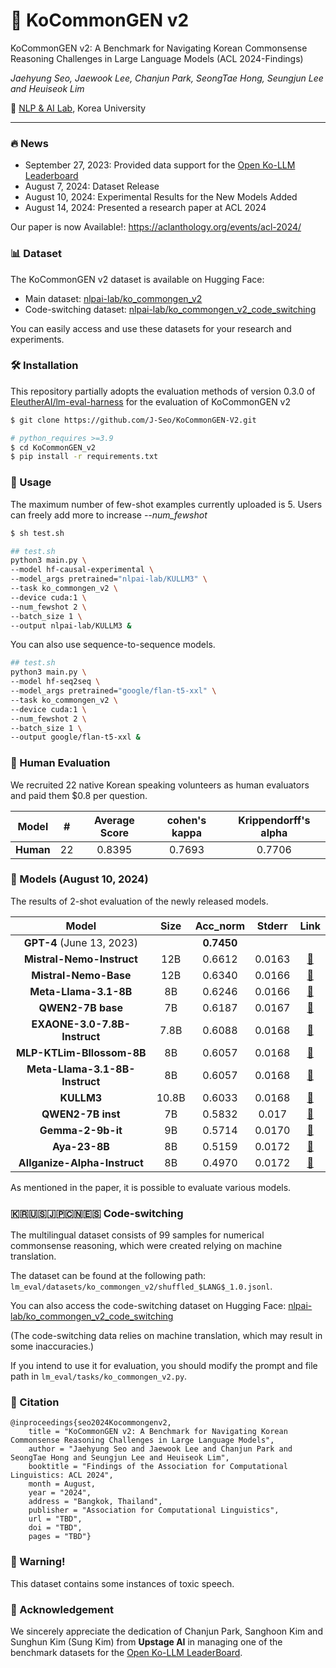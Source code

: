 # 🌠 KoCommonGEN v2

KoCommonGEN v2: A Benchmark for Navigating Korean Commonsense Reasoning Challenges in Large Language Models (ACL 2024-Findings)

*Jaehyung Seo, Jaewook Lee, Chanjun Park, SeongTae Hong, Seungjun Lee and Heuiseok Lim* 

🏫 [NLP & AI Lab](https://blpkorea.cafe24.com/wp/), Korea University

---
### 🔥 News
- September 27, 2023: Provided data support for the [Open Ko-LLM Leaderboard](https://huggingface.co/spaces/upstage/open-ko-llm-leaderboard)
- August 7, 2024: Dataset Release
- August 10, 2024: Experimental Results for the New Models Added
- August 14, 2024: Presented a research paper at ACL 2024


Our paper is now Available!: https://aclanthology.org/events/acl-2024/


### 📊 Dataset

The KoCommonGEN v2 dataset is available on Hugging Face:
- Main dataset: [nlpai-lab/ko_commongen_v2](https://huggingface.co/datasets/nlpai-lab/ko_commongen_v2)
- Code-switching dataset: [nlpai-lab/ko_commongen_v2_code_switching](https://huggingface.co/datasets/nlpai-lab/ko_commongen_v2_code_switching)

You can easily access and use these datasets for your research and experiments.



### 🛠️ Installation

This repository partially adopts the evaluation methods of version 0.3.0 of [EleutherAI/lm-eval-harness](https://github.com/EleutherAI/lm-evaluation-harness/tree/v0.3.0) for the evaluation of KoCommonGEN v2

```bash
$ git clone https://github.com/J-Seo/KoCommonGEN-V2.git
```

```bash
# python_requires >=3.9
$ cd KoCommonGEN_v2
$ pip install -r requirements.txt 
```
### 🚀 Usage

The maximum number of few-shot examples currently uploaded is 5. Users can freely add more to increase *--num_fewshot*

```bash
$ sh test.sh
```

```bash
## test.sh
python3 main.py \ 
--model hf-causal-experimental \
--model_args pretrained="nlpai-lab/KULLM3" \
--task ko_commongen_v2 \
--device cuda:1 \
--num_fewshot 2 \
--batch_size 1 \
--output nlpai-lab/KULLM3 &
```

You can also use sequence-to-sequence models.

```bash
## test.sh
python3 main.py \
--model hf-seq2seq \
--model_args pretrained="google/flan-t5-xxl" \
--task ko_commongen_v2 \
--device cuda:1 \
--num_fewshot 2 \
--batch_size 1 \
--output google/flan-t5-xxl &
```


### 👥 Human Evaluation

We recruited 22 native Korean speaking volunteers as human evaluators and paid them $0.8 per question.

|   Model   |  #   | Average Score | cohen's kappa | Krippendorff's alpha |
| :-------: | :--: | :-----------: | :-----------: | :------------------: |
| **Human** |  22  |    0.8395     |    0.7693     |        0.7706        |

### 🤖 Models (August 10, 2024)

The results of 2-shot evaluation of the newly released models. 

|             Model              | Size  |  Acc_norm  | Stderr |                             Link                             |
| :----------------------------: | :---: | :--------: | :----: | :----------------------------------------------------------: |
|   **GPT-4** (June 13, 2023)    |       | **0.7450** |        |                                                              |
|   **Mistral-Nemo-Instruct**    |  12B  |   0.6612   | 0.0163 | [🔗](https://huggingface.co/mistralai/Mistral-Nemo-Instruct-2407) |
|     **Mistral-Nemo-Base**      |  12B  |   0.6340   | 0.0166 | [🔗](https://huggingface.co/mistralai/Mistral-Nemo-Base-2407) |
|     **Meta-Llama-3.1-8B**      |  8B   |   0.6246   | 0.0166 |   [🔗](https://huggingface.co/meta-llama/Meta-Llama-3.1-8B)   |
|       **QWEN2-7B base**        |  7B   |   0.6187   | 0.0167 |          [🔗](https://huggingface.co/Qwen/Qwen2-7B)           |
|  **EXAONE-3.0-7.8B-Instruct**  | 7.8B  |   0.6088   | 0.0168 | [🔗](https://huggingface.co/LGAI-EXAONE/EXAONE-3.0-7.8B-Instruct) |
|   **MLP-KTLim-Bllossom-8B**    |  8B   |   0.6057   | 0.0168 |                             [🔗](https://huggingface.co/MLP-KTLim/llama-3-Korean-Bllossom-8B)                             |
| **Meta-Llama-3.1-8B-Instruct** |  8B   |   0.6057   | 0.0168 |          [🔗](meta-llama/Meta-Llama-3.1-8B-Instruct)          |
|           **KULLM3**           | 10.8B |   0.6033   | 0.0168 |         [🔗](https://huggingface.co/nlpai-lab/KULLM3)         |
|       **QWEN2-7B inst**        |  7B   |   0.5832   | 0.017  |                 [🔗](Qwen/Qwen2-7B-Instruct)                  |
|       **Gemma-2-9b-it**        |  9B   |   0.5714   | 0.0170 |       [🔗](https://huggingface.co/google/gemma-2-9b-it)       |
|         **Aya-23-8B**          |  8B   |   0.5159   | 0.0172 |                  [🔗](CohereForAI/aya-23-8B)                  |
|  **Allganize-Alpha-Instruct**  |  8B   |   0.4970   | 0.0172 | [🔗](https://huggingface.co/allganize/Llama-3-Alpha-Ko-8B-Instruct) |

As mentioned in the paper, it is possible to evaluate various models.



### 🇰🇷🇺🇸🇯🇵🇨🇳🇪🇸 Code-switching 

The multilingual dataset consists of 99 samples for numerical commonsense reasoning, which were created relying on machine translation.

The dataset can be found at the following path: `lm_eval/datasets/ko_commongen_v2/shuffled_$LANG$_1.0.jsonl`.

You can also access the code-switching dataset on Hugging Face: [nlpai-lab/ko_commongen_v2_code_switching](https://huggingface.co/datasets/nlpai-lab/ko_commongen_v2_code_switching)

(The code-switching data relies on machine translation, which may result in some inaccuracies.)

If you intend to use it for evaluation, you should modify the prompt and file path in `lm_eval/tasks/ko_commongen_v2.py`.

### 📖 Citation

```
@inproceedings{seo2024Kocommongenv2,
    title = "KoCommonGEN v2: A Benchmark for Navigating Korean Commonsense Reasoning Challenges in Large Language Models",
    author = "Jaehyung Seo and Jaewook Lee and Chanjun Park and SeongTae Hong and Seungjun Lee and Heuiseok Lim",
    booktitle = "Findings of the Association for Computational Linguistics: ACL 2024",
    month = August,
    year = "2024",
    address = "Bangkok, Thailand",
    publisher = "Association for Computational Linguistics",
    url = "TBD",
    doi = "TBD",
    pages = "TBD"}
```

### 🚨 Warning!

This dataset contains some instances of toxic speech.


### 🙏 Acknowledgement

We sincerely appreciate the dedication of Chanjun Park, Sanghoon Kim and Sunghun Kim (Sung Kim) from **Upstage AI** in managing one of the benchmark datasets for the
[Open Ko-LLM LeaderBoard](https://huggingface.co/spaces/upstage/open-ko-llm-leaderboard). 

